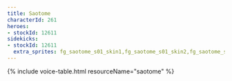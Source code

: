```yaml
---
title: Saotome
characterId: 261
heroes:
- stockId: 12611
sidekicks:
- stockId: 12611
  extra_sprites: fg_saotome_s01_skin1,fg_saotome_s01_skin2,fg_saotome_s01_skin3
---
```


{% include voice-table.html resourceName="saotome"
%}
